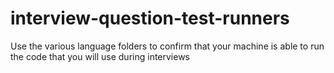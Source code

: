 # interview-question-test-runners
Use the various language folders to confirm that your machine is able to run the code that you will use during interviews
